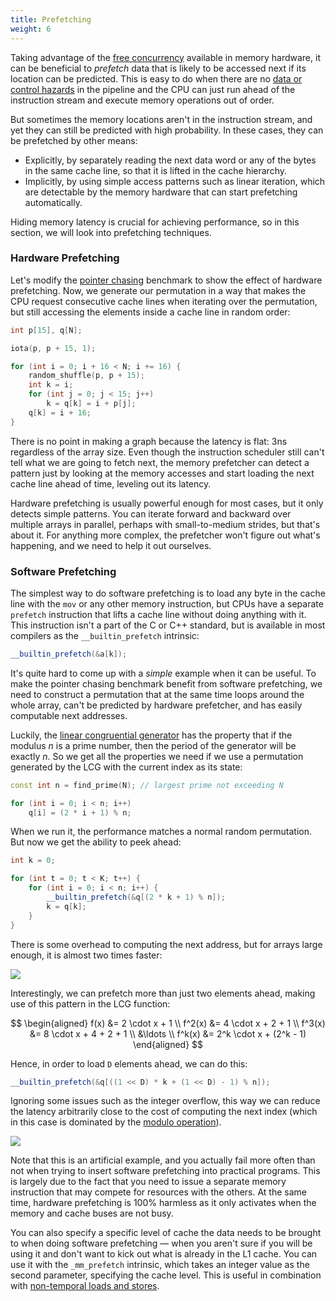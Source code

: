 ```yaml
---
title: Prefetching
weight: 6
---
```


Taking advantage of the [free concurrency](../mlp) available in memory hardware, it can be beneficial to *prefetch* data that is likely to be accessed next if its location can be predicted. This is easy to do when there are no [data or control hazards](/hpc/pipelining/hazards) in the pipeline and the CPU can just run ahead of the instruction stream and execute memory operations out of order.

But sometimes the memory locations aren't in the instruction stream, and yet they can still be predicted with high probability. In these cases, they can be prefetched by other means:

- Explicitly, by separately reading the next data word or any of the bytes in the same cache line, so that it is lifted in the cache hierarchy.
- Implicitly, by using simple access patterns such as linear iteration, which are detectable by the memory hardware that can start prefetching automatically.

Hiding memory latency is crucial for achieving performance, so in this section, we will look into prefetching techniques.

### Hardware Prefetching

Let's modify the [pointer chasing](../latency) benchmark to show the effect of hardware prefetching. Now, we generate our permutation in a way that makes the CPU request consecutive cache lines when iterating over the permutation, but still accessing the elements inside a cache line in random order:

```cpp
int p[15], q[N];

iota(p, p + 15, 1);

for (int i = 0; i + 16 < N; i += 16) {
    random_shuffle(p, p + 15);
    int k = i;
    for (int j = 0; j < 15; j++)
        k = q[k] = i + p[j];
    q[k] = i + 16;
}
```

There is no point in making a graph because the latency is flat: 3ns regardless of the array size. Even though the instruction scheduler still can't tell what we are going to fetch next, the memory prefetcher can detect a pattern just by looking at the memory accesses and start loading the next cache line ahead of time, leveling out its latency.

Hardware prefetching is usually powerful enough for most cases, but it only detects simple patterns. You can iterate forward and backward over multiple arrays in parallel, perhaps with small-to-medium strides, but that's about it. For anything more complex, the prefetcher won't figure out what's happening, and we need to help it out ourselves.

### Software Prefetching

The simplest way to do software prefetching is to load any byte in the cache line with the `mov` or any other memory instruction, but CPUs have a separate `prefetch` instruction that lifts a cache line without doing anything with it. This instruction isn't a part of the C or C++ standard, but is available in most compilers as the `__builtin_prefetch` intrinsic:

```c++
__builtin_prefetch(&a[k]);
```

It's quite hard to come up with a *simple* example when it can be useful. To make the pointer chasing benchmark benefit from software prefetching, we need to construct a permutation that at the same time loops around the whole array, can't be predicted by hardware prefetcher, and has easily computable next addresses.

Luckily, the [linear congruential generator](https://en.wikipedia.org/wiki/Linear_congruential_generator) has the property that if the modulus $n$ is a prime number, then the period of the generator will be exactly $n$. So we get all the properties we need if we use a permutation generated by the LCG with the current index as its state:

```cpp
const int n = find_prime(N); // largest prime not exceeding N

for (int i = 0; i < n; i++)
    q[i] = (2 * i + 1) % n;
```

When we run it, the performance matches a normal random permutation. But now we get the ability to peek ahead:

```cpp
int k = 0;

for (int t = 0; t < K; t++) {
    for (int i = 0; i < n; i++) {
        __builtin_prefetch(&q[(2 * k + 1) % n]);
        k = q[k];
    }
}
```

There is some overhead to computing the next address, but for arrays large enough, it is almost two times faster:

![](../img/sw-prefetch.svg)

Interestingly, we can prefetch more than just two elements ahead, making use of this pattern in the LCG function:

$$
\begin{aligned}
   f(x)   &= 2 \cdot x + 1
\\ f^2(x) &= 4 \cdot x + 2 + 1
\\ f^3(x) &= 8 \cdot x + 4 + 2 + 1
\\ &\ldots
\\ f^k(x) &= 2^k \cdot x + (2^k - 1)
\end{aligned}
$$

Hence, in order to load `D` elements ahead, we can do this:

```cpp
__builtin_prefetch(&q[((1 << D) * k + (1 << D) - 1) % n]);
```

Ignoring some issues such as the integer overflow, this way we can reduce the latency arbitrarily close to the cost of computing the next index (which in this case is dominated by the [modulo operation](/hpc/arithmetic/division)).

![](../img/sw-prefetch-others.svg)

Note that this is an artificial example, and you actually fail more often than not when trying to insert software prefetching into practical programs. This is largely due to the fact that you need to issue a separate memory instruction that may compete for resources with the others. At the same time, hardware prefetching is 100% harmless as it only activates when the memory and cache buses are not busy.

You can also specify a specific level of cache the data needs to be brought to when doing software prefetching — when you aren't sure if you will be using it and don't want to kick out what is already in the L1 cache. You can use it with the `_mm_prefetch` intrinsic, which takes an integer value as the second parameter, specifying the cache level. This is useful in combination with [non-temporal loads and stores](../bandwidth#bypassing-the-cache).

<!--

In the bandwidth benchmark, we iterated over array and fetched its elements. Although separately each memory read in that case is not different from the fetch in pointer chasing, they run much faster because they can are overlapped: and in fact, CPU issues read requests in advance without waiting for the old ones to complete, so that the results come about the same time as the CPU needs them.

Apart from having a very large pipeline and using the fact that scheduler can look ahead in it, modern memory controllers can detect simple patterns such as iterating backwards, forwards, including using constant small-ish strides.

### Speculative Execution

In fact, this sometimes works even when we are not sure which instruction is going to be executed next due to [speculative execution]. Consider the following example:

```cpp
bool cond = some_long_memory_operation();

if (cond)
    do_this_fast_operation();
else
    do_that_fast_operation();
```

What most modern CPUs do is they start evaluating one (most likely) branch without waiting for the condition to be computed. If they are right, then you will progress faster, and if they are wrong, the worst thing will happen is they discard some useless computation. This includes memory operations too, including cache system — because, well, we wait for a hundred cycles anyway, why not evaluate at least one of the branches ahead of time. By the way, this is what Meltdown was all about.

-->
